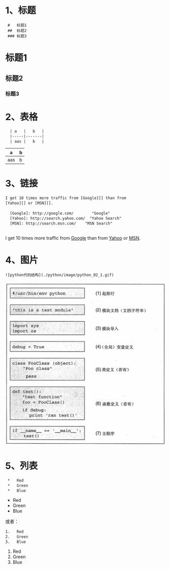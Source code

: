 
# 1、标题

``` 
 #   标题1
 ##  标题2
 ### 标题3

```

 #   标题1
 ##  标题2
 ### 标题3

# 2、表格

```
  | a   |   b   |
  |-----|-------|
  | aas |   b   |

```


  | a   |   b   |
  |-----|-------|
  | aas |   b   |


# 3、链接
```
I get 10 times more traffic from [Google][] than from
[Yahoo][] or [MSN][].

  [Google]: http://google.com/        "Google"
  [Yahoo]: http://search.yahoo.com/  "Yahoo Search"
  [MSN]: http://search.msn.com/    "MSN Search"


```

I get 10 times more traffic from [Google][] than from
[Yahoo][] or [MSN][].

  [Google]: http://google.com/        "Google"
  [Yahoo]: http://search.yahoo.com/  "Yahoo Search"
  [MSN]: http://search.msn.com/    "MSN Search"


# 4、图片

```
![python代码结构](./python/image/python_02_1.gif)

```

![python代码结构](./python/image/python_02_1.gif)



# 5、列表

```
 *   Red
 *   Green
 *   Blue
```

*   Red
*   Green
*   Blue

或者：

```
1.   Red
2.   Green
3.   Blue
```

1.   Red
2.   Green
3.   Blue



